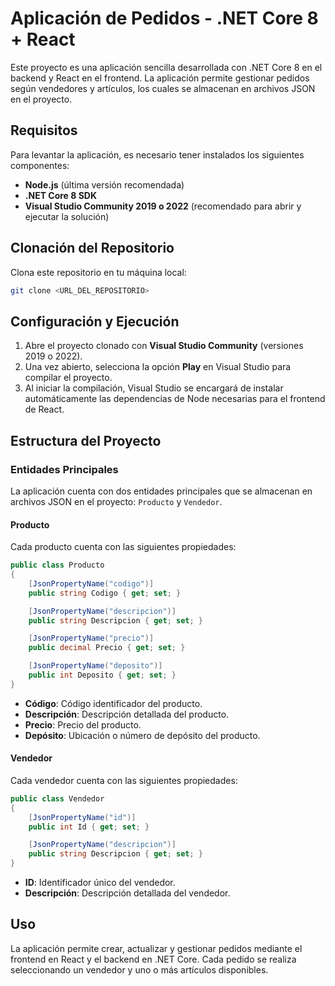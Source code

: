 # Aplicación de Pedidos - .NET Core 8 + React

Este proyecto es una aplicación sencilla desarrollada con .NET Core 8 en el backend y React en el frontend. La aplicación permite gestionar pedidos según vendedores y artículos, los cuales se almacenan en archivos JSON en el proyecto.

## Requisitos

Para levantar la aplicación, es necesario tener instalados los siguientes componentes:

- **Node.js** (última versión recomendada)
- **.NET Core 8 SDK**
- **Visual Studio Community 2019 o 2022** (recomendado para abrir y ejecutar la solución)

## Clonación del Repositorio

Clona este repositorio en tu máquina local:

```bash
git clone <URL_DEL_REPOSITORIO>
```

## Configuración y Ejecución

1. Abre el proyecto clonado con **Visual Studio Community** (versiones 2019 o 2022).
2. Una vez abierto, selecciona la opción **Play** en Visual Studio para compilar el proyecto.
3. Al iniciar la compilación, Visual Studio se encargará de instalar automáticamente las dependencias de Node necesarias para el frontend de React.

## Estructura del Proyecto

### Entidades Principales

La aplicación cuenta con dos entidades principales que se almacenan en archivos JSON en el proyecto: `Producto` y `Vendedor`.

#### Producto

Cada producto cuenta con las siguientes propiedades:

```csharp
public class Producto
{
    [JsonPropertyName("codigo")]
    public string Codigo { get; set; }

    [JsonPropertyName("descripcion")]
    public string Descripcion { get; set; }

    [JsonPropertyName("precio")]
    public decimal Precio { get; set; }

    [JsonPropertyName("deposito")]
    public int Deposito { get; set; }
}
```

- **Código**: Código identificador del producto.
- **Descripción**: Descripción detallada del producto.
- **Precio**: Precio del producto.
- **Depósito**: Ubicación o número de depósito del producto.

#### Vendedor

Cada vendedor cuenta con las siguientes propiedades:

```csharp
public class Vendedor
{
    [JsonPropertyName("id")]
    public int Id { get; set; }

    [JsonPropertyName("descripcion")]
    public string Descripcion { get; set; }
}
```

- **ID**: Identificador único del vendedor.
- **Descripción**: Descripción detallada del vendedor.

## Uso

La aplicación permite crear, actualizar y gestionar pedidos mediante el frontend en React y el backend en .NET Core. Cada pedido se realiza seleccionando un vendedor y uno o más artículos disponibles.


